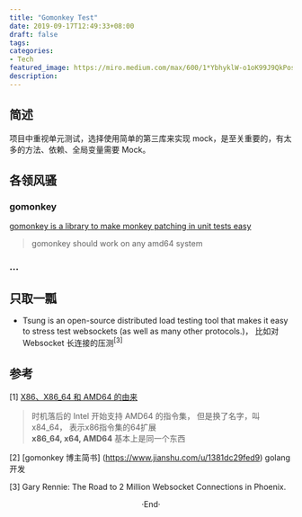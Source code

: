 ```yaml
---
title: "Gomonkey Test"
date: 2019-09-17T12:49:33+08:00
draft: false
tags: 
categories: 
- Tech
featured_image: https://miro.medium.com/max/600/1*YbhyklW-o1oK99J9QkPosQ.jpeg
description: 
---
```

## 简述
项目中重视单元测试，选择使用简单的第三库来实现 mock，是至关重要的，有太多的方法、依赖、全局变量需要 Mock。   

## 各领风骚
### gomonkey 
[gomonkey is a library to make monkey patching in unit tests easy ]( https://github.com/agiledragon/gomonkey)   

> gomonkey should work on any amd64 system 

### ... 

## 只取一瓢 

- Tsung is an open-source distributed load testing tool that makes it easy to stress test websockets (as well as many other protocols.)， 比如对 Websocket 长连接的压测<sup>[3]</sup>

## 参考  
[1] [X86、X86_64 和 AMD64 的由来]( https://blog.csdn.net/wf19930209/article/details/79536506)   

> 时机落后的 Intel 开始支持 AMD64 的指令集， 但是换了名字，叫x84_64， 表示x86指令集的64扩展   
> **x86_64, x64, AMD64** 基本上是同一个东西

[2] [gomonkey 博主简书] (https://www.jianshu.com/u/1381dc29fed9)   golang开发   

[3] Gary Rennie: The Road to 2 Million Websocket Connections in Phoenix.
<br>

<center>  ·End·  </center>
